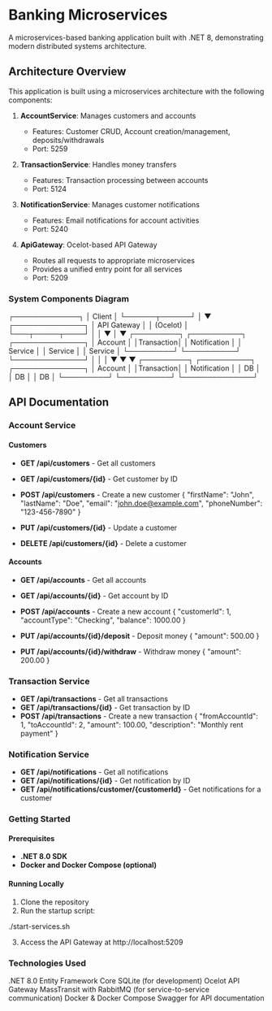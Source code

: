 # Banking Microservices

A microservices-based banking application built with .NET 8, demonstrating modern distributed systems architecture.

## Architecture Overview

This application is built using a microservices architecture with the following components:

1. **AccountService**: Manages customers and accounts
   - Features: Customer CRUD, Account creation/management, deposits/withdrawals
   - Port: 5259

2. **TransactionService**: Handles money transfers
   - Features: Transaction processing between accounts
   - Port: 5124

3. **NotificationService**: Manages customer notifications
   - Features: Email notifications for account activities
   - Port: 5240

4. **ApiGateway**: Ocelot-based API Gateway
   - Routes all requests to appropriate microservices
   - Provides a unified entry point for all services
   - Port: 5209

### System Components Diagram
┌─────────────┐
│   Client    │
└──────┬──────┘
│
▼
┌──────────────┐
│  API Gateway │
│   (Ocelot)   │
└───┬─────┬────┘
│     │
▼     │     ▼
┌─────────┐ ┌──────────┐ ┌──────────────┐
│ Account │ │Transaction│ │ Notification │
│ Service │ │ Service   │ │   Service    │
└─────────┘ └──────────┘ └──────────────┘
│           │               │
▼           ▼               ▼
┌─────────┐ ┌──────────┐ ┌──────────────┐
│ Account │ │Transaction│ │ Notification │
│   DB    │ │    DB     │ │      DB      │
└─────────┘ └──────────┘ └──────────────┘


## API Documentation

### Account Service

#### Customers

- **GET /api/customers** - Get all customers
- **GET /api/customers/{id}** - Get customer by ID
- **POST /api/customers** - Create a new customer
  {
    "firstName": "John",
    "lastName": "Doe",
    "email": "john.doe@example.com",
    "phoneNumber": "123-456-7890"
  }

- **PUT /api/customers/{id}** - Update a customer
- **DELETE /api/customers/{id}** - Delete a customer

#### Accounts

- **GET /api/accounts** - Get all accounts
- **GET /api/accounts/{id}** - Get account by ID
- **POST /api/accounts** - Create a new account
{
  "customerId": 1,
  "accountType": "Checking",
  "balance": 1000.00
}

- **PUT /api/accounts/{id}/deposit** - Deposit money
{
  "amount": 500.00
}

- **PUT /api/accounts/{id}/withdraw** - Withdraw money
{
  "amount": 200.00
}


### Transaction Service

- **GET /api/transactions** - Get all transactions
- **GET /api/transactions/{id}** - Get transaction by ID
- **POST /api/transactions** - Create a new transaction
{
  "fromAccountId": 1,
  "toAccountId": 2,
  "amount": 100.00,
  "description": "Monthly rent payment"
}


### Notification Service

- **GET /api/notifications** - Get all notifications
- **GET /api/notifications/{id}** - Get notification by ID
- **GET /api/notifications/customer/{customerId}** - Get notifications for a customer


### Getting Started
#### Prerequisites

- **.NET 8.0 SDK**
- **Docker and Docker Compose (optional)**

#### Running Locally

1. Clone the repository
2. Run the startup script:

./start-services.sh

3. Access the API Gateway at http://localhost:5209


### Technologies Used

.NET 8.0
Entity Framework Core
SQLite (for development)
Ocelot API Gateway
MassTransit with RabbitMQ (for service-to-service communication)
Docker & Docker Compose
Swagger for API documentation